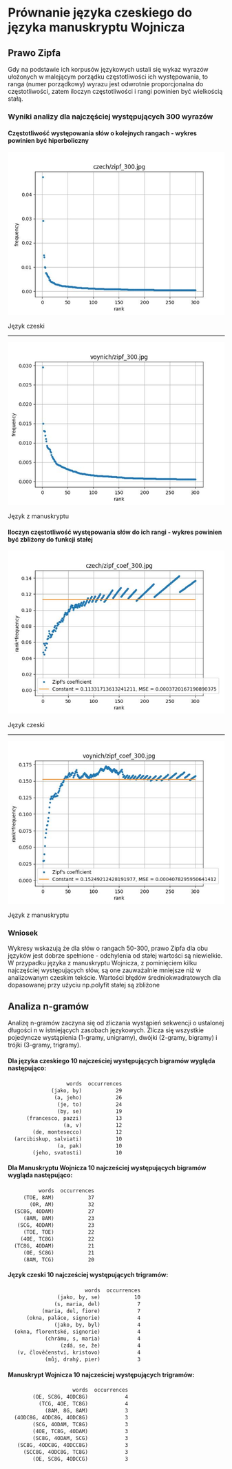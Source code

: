 # Prównanie języka czeskiego do języka manuskryptu Wojnicza

## Prawo Zipfa
Gdy na podstawie ich korpusów językowych ustali się wykaz wyrazów ułożonych w malejącym porządku częstotliwości ich występowania, to ranga (numer porządkowy) wyrazu jest odwrotnie proporcjonalna do częstotliwości, zatem iloczyn częstotliwości i rangi powinien być wielkością stałą.

### Wyniki analizy dla najczęściej występujących 300 wyrazów

#### Częstotliwość występowania słów o kolejnych rangach - wykres powinien być hiperboliczny

<img src="out/czech/zipf_300.jpg">

Język czeski
<hr>

<img src="out/voynich/zipf_300.jpg">

Język z manuskryptu

#### Iloczyn częstotliwość występowania słów do ich rangi - wykres powinien być zbliżony do funkcji stałej

<img src="out/czech/zipf_coef_300.jpg">

Język czeski
<hr>

<img src="out/voynich/zipf_coef_300.jpg">

Język z manuskryptu

### Wniosek
Wykresy wskazują że dla słów o rangach 50-300, prawo Zipfa dla obu języków jest dobrze spełnione - odchylenia od stałej wartości są niewielkie. W przypadku języka z manuskryptu Wojnicza, z pominięciem kilku najczęściej występujących słów, są one zauważalnie mniejsze niż w analizowanym czeskim tekście. Wartości błędów średniokwadratowych dla dopasowanej przy użyciu np.polyfit stałej są zbliżone

## Analiza n-gramów
Analizę n-gramów zaczyna się od zliczania wystąpień sekwencji o ustalonej długości n w istniejących zasobach językowych. Zlicza się wszystkie pojedyncze wystąpienia (1-gramy, unigramy), dwójki (2-gramy, bigramy) i trójki (3-gramy, trigramy).
#### Dla języka czeskiego 10 najcześciej występujących bigramów wygląda następująco:
```
                   words  occurrences
              (jako, by)           29
               (a, jeho)           26
                (je, to)           24
                (by, se)           19
      (francesco, pazzi)           13
                  (a, v)           12
        (de, montesecco)           12
  (arcibiskup, salviati)           10
                (a, pak)           10
        (jeho, svatosti)           10
```
#### Dla Manuskryptu Wojnicza 10 najcześciej występujących bigramów wygląda następująco:
```
          words  occurrences
     (TOE, 8AM)           37
       (OR, AM)           32
  (SC8G, 4ODAM)           27
     (8AM, 8AM)           23
   (SCG, 4ODAM)           23
     (TOE, TOE)           22
    (4OE, TC8G)           22
  (TC8G, 4ODAM)           21
     (OE, SC8G)           21
     (8AM, TCG)           20
```
#### Język czeski 10 najcześciej występujących trigramów:
```
                         words  occurrences
                (jako, by, se)           10
               (s, maria, del)            7
           (maria, del, fiore)            7
      (okna, paláce, signorie)            4
               (jako, by, byl)            4
  (okna, florentské, signorie)            4
            (chrámu, s, maria)            4
                 (zdá, se, že)            4
   (v, člověčenství, kristovo)            4
            (můj, drahý, pier)            3
```
#### Manuskrypt Wojnicza 10 najcześciej występujących trigramów:
```
                     words  occurrences
        (OE, SC8G, 4ODC8G)            4
          (TCG, 4OE, TC8G)            4
            (8AM, 8G, 8AM)            3
  (4ODC8G, 4ODC8G, 4ODC8G)            3
        (SCG, 4ODAM, TC8G)            3
        (4OE, TC8G, 4ODAM)            3
        (SC8G, 4ODAM, SCG)            3
   (SC8G, 4ODC8G, 4ODCC8G)            3
     (SCC8G, 4ODC8G, TC8G)            3
        (OE, SC8G, 4ODCCG)            3
```
